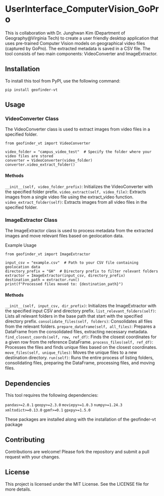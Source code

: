 # UserInterface_ComputerVision_GoPro
This is collaboration with Dr. Junghwan Kim (Department of Geography@Virginia Tech) to create a user friendly desktop application that uses pre-trained Computer Vision models on geographical video files (captured by GoPro). The extracted metadata is saved in a CSV file. The tool consists of two main components: VideoConverter and ImageExtractor.

## Installation
To install this tool from PyPI, use the following command:
```
pip install geofinder-vt
```

## Usage
### VideoConverter Class
The VideoConverter class is used to extract images from video files in a specified folder.

```
from geofinder_vt import VideoConverter

video_folder = "campus_video_test"  # Specify the folder where your video files are stored
converter = VideoConverter(video_folder)
converter.video_extract_folder()
```

#### Methods

`__init__(self, video_folder_prefix)`: Initializes the VideoConverter with the specified folder prefix.
`video_extract(self, video_file)`: Extracts images from a single video file using the extract_video function.
`video_extract_folder(self)`: Extracts images from all video files in the specified folder.


### ImageExtractor Class
The ImageExtractor class is used to process metadata from the extracted images and move relevant files based on geolocation data.

Example Usage
```
from geofinder_vt import ImageExtractor

input_csv = "example.csv"  # Path to your CSV file containing geolocation data
directory_prefix = "GH"  # Directory prefix to filter relevant folders
extractor = ImageExtractor(input_csv, directory_prefix)
destination_path = extractor.run()
print(f"Processed files moved to: {destination_path}")

```

#### Methods

`__init__(self, input_csv, dir_prefix)`: Initializes the ImageExtractor with the specified input CSV and directory prefix.
`list_relevant_folders(self)`: Lists all relevant folders in the base path that start with the specified directory prefix.
`consolidate_files(self, folders)`: Consolidates all files from the relevant folders.
`prepare_dataframe(self, all_files)`: Prepares a DataFrame from the consolidated files, extracting necessary metadata.
`find_closest_coords(self, row, ref_df)`: Finds the closest coordinates for a given row from the reference DataFrame.
`process_files(self, ref_df)`: Processes the files and finds unique files based on the closest coordinates.
`move_files(self, unique_files)`: Moves the unique files to a new destination directory.
`run(self)`: Runs the entire process of listing folders, consolidating files, preparing the DataFrame, processing files, and moving files.

## Dependencies
This tool requires the following dependencies:

`pandas>=2.0.1`
`geopy>=2.3.0`
`moviepy>=1.0.3`
`numpy>=1.24.3`
`xmltodict>=0.13.0`
`gpmf>=0.1`
`gpxpy>=1.5.0`

These packages are installed along with the installation of the geofinder-vt package

## Contributing
Contributions are welcome! Please fork the repository and submit a pull request with your changes.

## License
This project is licensed under the MIT License. See the LICENSE file for more details.

